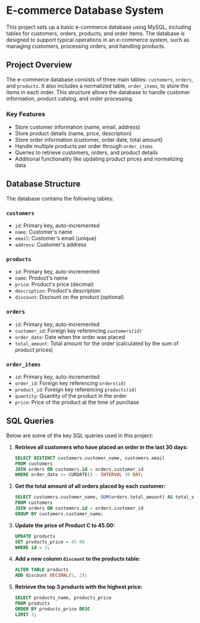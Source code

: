 # E-commerce Database System

This project sets up a basic e-commerce database using MySQL, including tables for customers, orders, products, and order items. 
The database is designed to support typical operations in an e-commerce system, such as managing customers, processing orders, and handling products.


## Project Overview

The e-commerce database consists of three main tables: `customers`, `orders`, and `products`. It also includes a normalized table, `order_items`, to store the items in each order. 
This structure allows the database to handle customer information, product catalog, and order processing.

### Key Features

- Store customer information (name, email, address)
- Store product details (name, price, description)
- Store order information (customer, order date, total amount)
- Handle multiple products per order through `order_items`
- Queries to retrieve customers, orders, and product details
- Additional functionality like updating product prices and normalizing data

## Database Structure

The database contains the following tables:

### `customers`
- `id`: Primary key, auto-incremented
- `name`: Customer's name
- `email`: Customer's email (unique)
- `address`: Customer's address

### `products`
- `id`: Primary key, auto-incremented
- `name`: Product's name
- `price`: Product's price (decimal)
- `description`: Product's description
- `discount`: Discount on the product (optional)

### `orders`
- `id`: Primary key, auto-incremented
- `customer_id`: Foreign key referencing `customers(id)`
- `order_date`: Date when the order was placed
- `total_amount`: Total amount for the order (calculated by the sum of product prices)

### `order_items`
- `id`: Primary key, auto-incremented
- `order_id`: Foreign key referencing `orders(id)`
- `product_id`: Foreign key referencing `products(id)`
- `quantity`: Quantity of the product in the order
- `price`: Price of the product at the time of purchase

## SQL Queries

Below are some of the key SQL queries used in this project:

1. **Retrieve all customers who have placed an order in the last 30 days:**
    ```sql
    SELECT DISTINCT customers.customer_name, customers.email
    FROM customers
    JOIN orders ON customers.id = orders.customer_id
    WHERE order_date >= CURDATE() - INTERVAL 30 DAY;
    ```

2. **Get the total amount of all orders placed by each customer:**
    ```sql
    SELECT customers.customer_name, SUM(orders.total_amount) AS total_spent
    FROM customers
    JOIN orders ON customers.id = orders.customer_id
    GROUP BY customers.customer_name;
    ```

3. **Update the price of Product C to 45.00:**
    ```sql
    UPDATE products
    SET products_price = 45.00
    WHERE id = 3;
    ```

4. **Add a new column `discount` to the products table:**
    ```sql
    ALTER TABLE products
    ADD discount DECIMAL(5, 2);
    ```

5. **Retrieve the top 3 products with the highest price:**
    ```sql
    SELECT products_name, products_price
    FROM products
    ORDER BY products_price DESC
    LIMIT 3;
    ```


